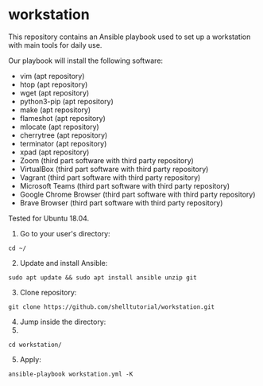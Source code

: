 # workstation
This repository contains an Ansible playbook used to set up a workstation with main tools for daily use.

Our playbook will install the following software:

- vim (apt repository)
- htop (apt repository)
- wget (apt repository)
- python3-pip (apt repository)
- make (apt repository)
- flameshot (apt repository)
- mlocate (apt repository)
- cherrytree (apt repository)
- terminator (apt repository)
- xpad (apt repository)
- Zoom (third part software with third party repository)
- VirtualBox (third part software with third party repository)
- Vagrant (third part software with third party repository)
- Microsoft Teams (third part software with third party repository)
- Google Chrome Browser (third part software with third party repository)
- Brave Browser (third part software with third party repository)

Tested for Ubuntu 18.04.

1. Go to your user's directory:

```console
cd ~/
```

2. Update and install Ansible:

```console
sudo apt update && sudo apt install ansible unzip git
```

3. Clone repository:

```console
git clone https://github.com/shelltutorial/workstation.git
```

4. Jump inside the directory:
5. 
```console
cd workstation/
```

5. Apply:

```console
ansible-playbook workstation.yml -K
```
